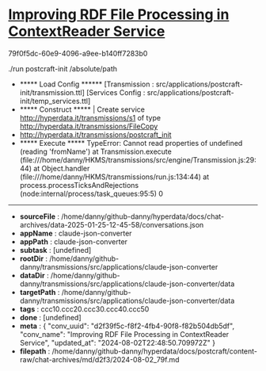 # [Improving RDF File Processing in ContextReader Service](https://claude.ai/chat/d2f39f5c-f8f2-4fb4-90f8-f82b504db5df)

79f0f5dc-60e9-4096-a9ee-b140ff7283b0

./run postcraft-init /absolute/path
+ ***** Load Config ******
[Transmission : src/applications/postcraft-init/transmission.ttl]
[Services Config : src/applications/postcraft-init/temp_services.ttl]
+ ***** Construct *****
| Create service <http://hyperdata.it/transmissions/s1> of type <http://hyperdata.it/transmissions/FileCopy>
+ http://hyperdata.it/transmissions/postcraft_init
+ ***** Execute *****
TypeError: Cannot read properties of undefined (reading 'fromName')
    at Transmission.execute (file:///home/danny/HKMS/transmissions/src/engine/Transmission.js:29:44)
    at Object.handler (file:///home/danny/HKMS/transmissions/run.js:134:44)
    at process.processTicksAndRejections (node:internal/process/task_queues:95:5)
0

---

* **sourceFile** : /home/danny/github-danny/hyperdata/docs/chat-archives/data-2025-01-25-12-45-58/conversations.json
* **appName** : claude-json-converter
* **appPath** : claude-json-converter
* **subtask** : [undefined]
* **rootDir** : /home/danny/github-danny/transmissions/src/applications/claude-json-converter
* **dataDir** : /home/danny/github-danny/transmissions/src/applications/claude-json-converter/data
* **targetPath** : /home/danny/github-danny/transmissions/src/applications/claude-json-converter/data
* **tags** : ccc10.ccc20.ccc30.ccc40.ccc50
* **done** : [undefined]
* **meta** : {
  "conv_uuid": "d2f39f5c-f8f2-4fb4-90f8-f82b504db5df",
  "conv_name": "Improving RDF File Processing in ContextReader Service",
  "updated_at": "2024-08-02T22:48:50.709972Z"
}
* **filepath** : /home/danny/github-danny/hyperdata/docs/postcraft/content-raw/chat-archives/md/d2f3/2024-08-02_79f.md